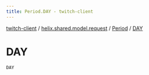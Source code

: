 ```yaml
---
title: Period.DAY - twitch-client
---
```


[twitch-client](../../index.html) / [helix.shared.model.request](../index.html) / [Period](index.html) / [DAY](./-d-a-y.html)

# DAY

`DAY`